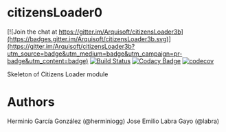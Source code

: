 # citizensLoader0

[![Join the chat at https://gitter.im/Arquisoft/citizensLoader3b](https://badges.gitter.im/Arquisoft/citizensLoader3b.svg)](https://gitter.im/Arquisoft/citizensLoader3b?utm_source=badge&utm_medium=badge&utm_campaign=pr-badge&utm_content=badge)
[![Build Status](https://travis-ci.org/Arquisoft/citizensLoader3b.svg?branch=master)](https://travis-ci.org/Arquisoft/citizensLoader3b)
[![Codacy Badge](https://api.codacy.com/project/badge/Grade/e680327c40a44a6b8378a8171066e341)](https://www.codacy.com/app/jelabra/citizensLoader3b?utm_source=github.com&utm_medium=referral&utm_content=Arquisoft/citizensLoader3b&utm_campaign=badger)
[![codecov](https://codecov.io/gh/Arquisoft/citizensLoader3b/branch/master/graph/badge.svg)](https://codecov.io/gh/Arquisoft/citizensLoader3b)

Skeleton of Citizens Loader module

# Authors

Herminio García González (@herminiogg)
Jose Emilio Labra Gayo (@labra)
